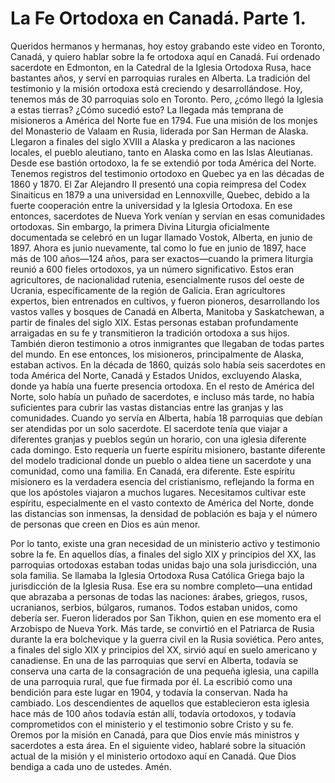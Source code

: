 # La Fe Ortodoxa en Canadá. Parte 1.  

Queridos hermanos y hermanas, hoy estoy grabando este video en Toronto, Canadá, y quiero hablar sobre la fe ortodoxa aquí en Canadá. Fui ordenado sacerdote en Edmonton, en la Catedral de la Iglesia Ortodoxa Rusa, hace bastantes años, y serví en parroquias rurales en Alberta. La tradición del testimonio y la misión ortodoxa está creciendo y desarrollándose. Hoy, tenemos más de 30 parroquias solo en Toronto. Pero, ¿cómo llegó la Iglesia a estas tierras? ¿Cómo sucedió esto? La llegada más temprana de misioneros a América del Norte fue en 1794. Fue una misión de los monjes del Monasterio de Valaam en Rusia, liderada por San Herman de Alaska. Llegaron a finales del siglo XVIII a Alaska y predicaron a las naciones locales, el pueblo aleutiano, tanto en Alaska como en las Islas Aleutianas. Desde ese bastión ortodoxo, la fe se extendió por toda América del Norte. Tenemos registros del testimonio ortodoxo en Quebec ya en las décadas de 1860 y 1870. El Zar Alejandro II presentó una copia reimpresa del Codex Sinaiticus en 1879 a una universidad en Lennoxville, Quebec, debido a la fuerte cooperación entre la universidad y la Iglesia Ortodoxa. En ese entonces, sacerdotes de Nueva York venían y servían en esas comunidades ortodoxas. Sin embargo, la primera Divina Liturgia oficialmente documentada se celebró en un lugar llamado Vostok, Alberta, en junio de 1897. Ahora es junio nuevamente, tal como lo fue en junio de 1897, hace más de 100 años—124 años, para ser exactos—cuando la primera liturgia reunió a 600 fieles ortodoxos, ya un número significativo. Estos eran agricultores, de nacionalidad rutenia, esencialmente rusos del oeste de Ucrania, específicamente de la región de Galicia. Eran agricultores expertos, bien entrenados en cultivos, y fueron pioneros, desarrollando los vastos valles y bosques de Canadá en Alberta, Manitoba y Saskatchewan, a partir de finales del siglo XIX. Estas personas estaban profundamente arraigadas en su fe y transmitieron la tradición ortodoxa a sus hijos. También dieron testimonio a otros inmigrantes que llegaban de todas partes del mundo. En ese entonces, los misioneros, principalmente de Alaska, estaban activos. En la década de 1860, quizás solo había seis sacerdotes en toda América del Norte, Canadá y Estados Unidos, excluyendo Alaska, donde ya había una fuerte presencia ortodoxa. En el resto de América del Norte, solo había un puñado de sacerdotes, e incluso más tarde, no había suficientes para cubrir las vastas distancias entre las granjas y las comunidades. Cuando yo servía en Alberta, había 18 parroquias que debían ser atendidas por un solo sacerdote. El sacerdote tenía que viajar a diferentes granjas y pueblos según un horario, con una iglesia diferente cada domingo. Esto requería un fuerte espíritu misionero, bastante diferente del modelo tradicional donde un pueblo o aldea tiene un sacerdote y una comunidad, como una familia. En Canadá, era diferente. Este espíritu misionero es la verdadera esencia del cristianismo, reflejando la forma en que los apóstoles viajaron a muchos lugares. Necesitamos cultivar este espíritu, especialmente en el vasto contexto de América del Norte, donde las distancias son inmensas, la densidad de población es baja y el número de personas que creen en Dios es aún menor.

Por lo tanto, existe una gran necesidad de un ministerio activo y testimonio sobre la fe. En aquellos días, a finales del siglo XIX y principios del XX, las parroquias ortodoxas estaban todas unidas bajo una sola jurisdicción, una sola familia. Se llamaba la Iglesia Ortodoxa Rusa Católica Griega bajo la jurisdicción de la Iglesia Rusa. Ese era su nombre completo—una entidad que abrazaba a personas de todas las naciones: árabes, griegos, rusos, ucranianos, serbios, búlgaros, rumanos. Todos estaban unidos, como debería ser. Fueron liderados por San Tikhon, quien en ese momento era el Arzobispo de Nueva York. Más tarde, se convirtió en el Patriarca de Rusia durante la era bolchevique y la guerra civil en la Rusia soviética. Pero antes, a finales del siglo XIX y principios del XX, sirvió aquí en suelo americano y canadiense. En una de las parroquias que serví en Alberta, todavía se conserva una carta de la consagración de una pequeña iglesia, una capilla de una parroquia rural, que fue firmada por él. La escribió como una bendición para este lugar en 1904, y todavía la conservan. Nada ha cambiado. Los descendientes de aquellos que establecieron esta iglesia hace más de 100 años todavía están allí, todavía ortodoxos, y todavía comprometidos con el ministerio y el testimonio sobre Cristo y su fe. Oremos por la misión en Canadá, para que Dios envíe más ministros y sacerdotes a esta área. En el siguiente video, hablaré sobre la situación actual de la misión y el ministerio ortodoxo aquí en Canadá. Que Dios bendiga a cada uno de ustedes. Amén.

